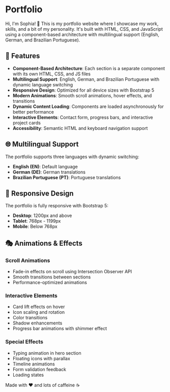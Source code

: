 # Portfolio

Hi, I'm Sophia! 👋 This is my portfolio website where I showcase my work, skills, and a bit of my personality. It's built with HTML, CSS, and JavaScript using a component-based architecture with multilingual support (English, German, and Brazilian Portuguese).

## 🚀 Features

- **Component-Based Architecture**: Each section is a separate component with its own HTML, CSS, and JS files
- **Multilingual Support**: English, German, and Brazilian Portuguese with dynamic language switching
- **Responsive Design**: Optimized for all device sizes with Bootstrap 5
- **Modern Animations**: Smooth scroll animations, hover effects, and transitions
- **Dynamic Content Loading**: Components are loaded asynchronously for better performance
- **Interactive Elements**: Contact form, progress bars, and interactive project cards
- **Accessibility**: Semantic HTML and keyboard navigation support

## 🌐 Multilingual Support

The portfolio supports three languages with dynamic switching:
- **English (EN)**: Default language
- **German (DE)**: German translations
- **Brazilian Portuguese (PT)**: Portuguese translations

## 📱 Responsive Design

The portfolio is fully responsive with Bootstrap 5:
- **Desktop**: 1200px and above
- **Tablet**: 768px - 1199px
- **Mobile**: Below 768px

## 🎭 Animations & Effects

### Scroll Animations
- Fade-in effects on scroll using Intersection Observer API
- Smooth transitions between sections
- Performance-optimized animations

### Interactive Elements
- Card lift effects on hover
- Icon scaling and rotation
- Color transitions
- Shadow enhancements
- Progress bar animations with shimmer effect

### Special Effects
- Typing animation in hero section
- Floating icons with parallax
- Timeline animations
- Form validation feedback
- Loading states

Made with ❤️ and lots of caffeine ☕ 